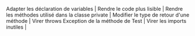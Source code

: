 Adapter les déclaration de variables |
Rendre le code plus lisible |
Rendre les méthodes utilisé dans la classe private | 
Modifier le type de retour d'une méthode |
Virer throws Exception de la méthode de Test |
Virer les imports inutiles |




